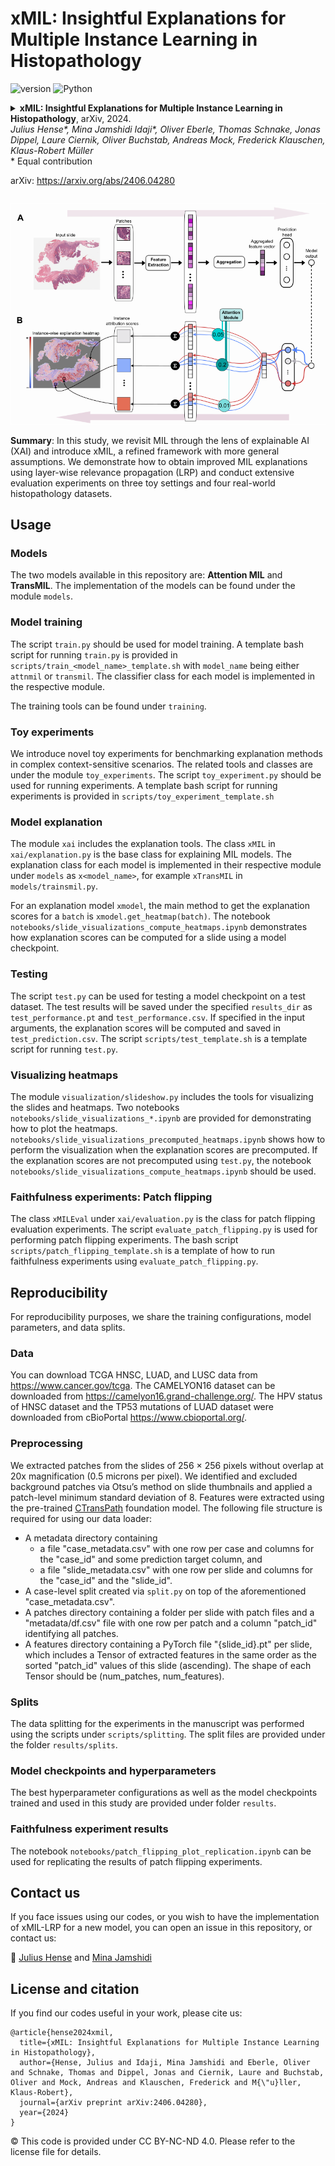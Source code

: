 xMIL: Insightful Explanations for Multiple Instance Learning in Histopathology
==========

![version](https://img.shields.io/badge/version-0.1-blue)
![Python](https://img.shields.io/badge/Python-3.9-green)

<details>
<summary>
  <b>xMIL: Insightful Explanations for Multiple Instance Learning in Histopathology</b>, arXiv, 2024.
  <br><em>Julius Hense*, Mina Jamshidi Idaji*, Oliver Eberle, Thomas Schnake, Jonas Dippel, Laure Ciernik, 
Oliver Buchstab, Andreas Mock, Frederick Klauschen, Klaus-Robert Müller </em></br>
* Equal contribution

arXiv: https://arxiv.org/abs/2406.04280

</summary>

```
@article{hense2024xmil,
  title={xMIL: Insightful Explanations for Multiple Instance Learning in Histopathology},
  author={Hense, Julius and Idaji, Mina Jamshidi and Eberle, Oliver and Schnake, Thomas and Dippel, Jonas and Ciernik, Laure and Buchstab, Oliver and Mock, Andreas and Klauschen, Frederick and M{\"u}ller, Klaus-Robert},
  journal={arXiv preprint arXiv:2406.04280},
  year={2024}
}
```

</details>

<p align="center">
  <img src="xMIL.png"/>
</p>


**Summary**: In this study, we revisit MIL through the lens of explainable AI (XAI) and introduce xMIL, 
a refined framework with more general assumptions. We demonstrate how to obtain improved MIL explanations 
using layer-wise relevance propagation (LRP) and conduct extensive evaluation experiments on three toy settings 
and four real-world histopathology datasets.

## Usage

### Models
The two models available in this repository are: **Attention MIL** and **TransMIL**. The implementation of the models 
can be found under the module ```models```.

### Model training
The script ```train.py``` should be used for model training. A template bash script for running ```train.py``` 
is provided in ```scripts/train_<model_name>_template.sh``` with ```model_name``` being either ```attnmil``` 
or ```transmil```. The classifier class for each model is implemented in the respective module. 

The training tools can be found under ```training```.

### Toy experiments
We introduce novel toy experiments for benchmarking explanation methods in complex context-sensitive scenarios. 
The related tools and classes are under the module ```toy_experiments```. 
The script ```toy_experiment.py``` should be used for running experiments. 
A template bash script for running experiments is provided in 
```scripts/toy_experiment_template.sh```

### Model explanation
The module ```xai``` includes the explanation tools. 
The class ```xMIL``` in ```xai/explanation.py``` is the base class for explaining MIL models.
The explanation class for each model is implemented in their respective module under ```models``` as ```x<model_name>```,
for example ```xTransMIL``` in ```models/trainsmil.py```.

For an explanation model ```xmodel```, the main method to get the explanation scores for a ```batch``` is ```xmodel.get_heatmap(batch)```.
The notebook ```notebooks/slide_visualizations_compute_heatmaps.ipynb``` demonstrates how explanation scores can be computed
for a slide using a model checkpoint.

### Testing
The script ```test.py``` can be used for testing a model checkpoint on a test dataset. 
The test results will be saved under the specified ```results_dir``` as ```test_performance.pt``` and ```test_performance.csv```.
If specified in the input arguments, the explanation scores will be computed and saved in ```test_prediction.csv```.
The script ```scripts/test_template.sh``` is a template script for running ```test.py```. 

### Visualizing heatmaps
The module ```visualization/slideshow.py``` includes the tools for visualizing the slides and heatmaps.
Two notebooks ```notebooks/slide_visualizations_*.ipynb``` are provided for demonstrating how to plot the heatmaps.
```notebooks/slide_visualizations_precomputed_heatmaps.ipynb``` shows how to perform the visualization when the explanation 
scores are precomputed. If the explanation scores are not precomputed using ```test.py```, 
the notebook ```notebooks/slide_visualizations_compute_heatmaps.ipynb``` should be used.

### Faithfulness experiments: Patch flipping
The class ```xMILEval``` under ```xai/evaluation.py``` is the class for patch flipping evaluation experiments. 
The script ```evaluate_patch_flipping.py``` is used for performing patch flipping experiments. 
The bash script ```scripts/patch_flipping_template.sh``` is a template of how to run faithfulness experiments 
using ```evaluate_patch_flipping.py```.

## Reproducibility
For reproducibility purposes, we share the training configurations, model parameters, and data splits.

### Data
You can download TCGA HNSC, LUAD, and LUSC data from https://www.cancer.gov/tcga.
The CAMELYON16 dataset can be downloaded from https://camelyon16.grand-challenge.org/.
The HPV status of HNSC dataset and the TP53 mutations of LUAD dataset were downloaded from cBioPortal https://www.cbioportal.org/.

### Preprocessing
We extracted patches from the slides of 256 × 256 pixels without overlap at 20x magnification (0.5 microns per pixel).
We identified and excluded background patches via Otsu’s method on slide thumbnails and applied a patch-level minimum standard deviation of 8.
Features were extracted using the pre-trained [CTransPath](https://github.com/Xiyue-Wang/TransPath) foundation model.
The following file structure is required for using our data loader:
- A metadata directory containing
  - a file "case_metadata.csv" with one row per case and columns for the "case_id" and some prediction target column, and
  - a file "slide_metadata.csv" with one row per slide and columns for the "case_id" and the "slide_id".
- A case-level split created via ```split.py``` on top of the aforementioned "case_metadata.csv".
- A patches directory containing a folder per slide with patch files and a "metadata/df.csv" file with one row per patch and a column "patch_id" identifying all patches.
- A features directory containing a PyTorch file "{slide_id}.pt" per slide, which includes a Tensor of extracted features in the same order as the sorted "patch_id" values of this slide (ascending). The shape of each Tensor should be (num_patches, num_features).

### Splits
The data splitting for the experiments in the manuscript was performed using the scripts under ```scripts/splitting```. 
The split files are provided under the folder ```results/splits```.

### Model checkpoints and hyperparameters
The best hyperparameter configurations as well as the model checkpoints trained and used in this study 
are provided under folder ```results```.

### Faithfulness experiment results
The notebook ```notebooks/patch_flipping_plot_replication.ipynb``` can be used for replicating the results of patch flipping experiments.

## Contact us
If you face issues using our codes, or you wish to have the implementation of xMIL-LRP for a new model, 
you can open an issue in this repository, or contact us: 

:email: [Julius Hense](https://github.com/hense96) and [Mina Jamshidi](https://github.com/minajamshidi)

## License and citation
If you find our codes useful in your work, please cite us:
```
@article{hense2024xmil,
  title={xMIL: Insightful Explanations for Multiple Instance Learning in Histopathology},
  author={Hense, Julius and Idaji, Mina Jamshidi and Eberle, Oliver and Schnake, Thomas and Dippel, Jonas and Ciernik, Laure and Buchstab, Oliver and Mock, Andreas and Klauschen, Frederick and M{\"u}ller, Klaus-Robert},
  journal={arXiv preprint arXiv:2406.04280},
  year={2024}
}
```

:copyright: This code is provided under CC BY-NC-ND 4.0. 
Please refer to the license file for details.
